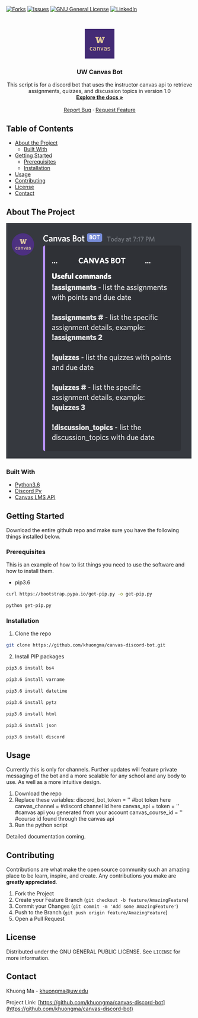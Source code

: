 <!-- PROJECT SHIELDS -->
<!--
*** I'm using markdown "reference style" links for readability.
*** Reference links are enclosed in brackets [ ] instead of parentheses ( ).
*** See the bottom of this document for the declaration of the reference variables
*** for contributors-url, forks-url, etc. This is an optional, concise syntax you may use.
*** https://www.markdownguide.org/basic-syntax/#reference-style-links
-->
[![Forks][forks-shield]][forks-url]
[![Issues][issues-shield]][issues-url]
[![GNU General License][license-shield]][license-url]
[![LinkedIn][linkedin-shield]][linkedin-url]


<!-- PROJECT ICON -->
<br />
<p align="center">
  <a href="https://github.com/
           /canvas-discord-bot">
    <img src="images/icon.png" alt="ICON" width="80" height="80">
  </a>

  <h3 align="center">UW Canvas Bot</h3>
  <p align="center">
    This script is for a discord bot that uses the instructor canvas api to retrieve assignments, quizzes, and discussion topics in version 1.0
    <br />
    <a href="https://github.com/khuongma/canvas-discord-bot"><strong>Explore the docs »</strong></a>
    <br />
    <br />
    <a href="https://github.com/khuongma/canvas-discord-bot/issues">Report Bug</a>
    ·
    <a href="https://github.com/khuongma/canvas-discord-bot/issues">Request Feature</a>
  </p>
</p>



<!-- TABLE OF CONTENTS -->
## Table of Contents

* [About the Project](#about-the-project)
  * [Built With](#built-with)
* [Getting Started](#getting-started)
  * [Prerequisites](#prerequisites)
  * [Installation](#installation)
* [Usage](#usage)
* [Contributing](#contributing)
* [License](#license)
* [Contact](#contact)



<!-- ABOUT THE PROJECT -->
## About The Project

[![Product Name Screen Shot][product-screenshot]](https://example.com)


### Built With

* [Python3.6](https://www.python.org/downloads/release/python-360/)
* [Discord Py](https://discordpy.readthedocs.io/en/latest/api.html)
* [Canvas LMS API](https://canvas.instructure.com/doc/api/)



<!-- GETTING STARTED -->
## Getting Started

Download the entire github repo and make sure you have the following things installed below.

### Prerequisites

This is an example of how to list things you need to use the software and how to install them.
* pip3.6
```sh
curl https://bootstrap.pypa.io/get-pip.py -o get-pip.py
```
```sh
python get-pip.py
```
### Installation

1. Clone the repo
```sh
git clone https://github.com/khuongma/canvas-discord-bot.git
```
2. Install PIP packages
```sh
pip3.6 install bs4
```
```sh
pip3.6 install varname
```
```sh
pip3.6 install datetime
```
```sh
pip3.6 install pytz
```
```sh
pip3.6 install html
```
```sh
pip3.6 install json
```
```sh
pip3.6 install discord
```



<!-- USAGE EXAMPLES -->
## Usage

Currently this is only for channels. Further updates will feature private messaging of the bot and a more scalable for any school and any body to use. As well as a more intuitive design.

1. Download the repo
2. Replace these variables: 
discord_bot_token = '' #bot token here
canvas_channel = #discord channel id here
canvas_api = token = '' #canvas api you generated from your account
canvas_course_id = '' #course id found through the canvas api
3. Run the python script

Detailed documentation coming.



<!-- CONTRIBUTING -->
## Contributing

Contributions are what make the open source community such an amazing place to be learn, inspire, and create. Any contributions you make are **greatly appreciated**.

1. Fork the Project
2. Create your Feature Branch (`git checkout -b feature/AmazingFeature`)
3. Commit your Changes (`git commit -m 'Add some AmazingFeature'`)
4. Push to the Branch (`git push origin feature/AmazingFeature`)
5. Open a Pull Request



<!-- LICENSE -->
## License

Distributed under the GNU GENERAL PUBLIC LICENSE. See `LICENSE` for more information.



<!-- CONTACT -->
## Contact

Khuong Ma - khuongma@uw.edu

Project Link: [https://github.com/khuongma/canvas-discord-bot](https://github.com/khuongma/canvas-discord-bot)



<!-- MARKDOWN LINKS & IMAGES -->
<!-- https://www.markdownguide.org/basic-syntax/#reference-style-links -->
[contributors-shield]: https://img.shields.io/github/contributors/khuongma/repo.svg?style=flat-square
[contributors-url]: https://github.com/khuongma/canvas-discord-bot/graphs/contributors
[forks-shield]: https://img.shields.io/github/forks/khuongma/canvas-discord-bot.svg?style=flat-square
[forks-url]: https://github.com/khuongma/canvas-discord-bot/network/members
[stars-shield]: https://img.shields.io/github/stars/khuongma/canvas-discord-bot.svg?style=flat-square
[stars-url]: https://github.com/khuongma/canvas-discord-bot/stargazers
[issues-shield]: https://img.shields.io/github/issues/khuongma/canvas-discord-bot.svg?style=flat-square
[issues-url]: https://github.com/khuongma/canvas-discord-bot/issues
[license-shield]: https://img.shields.io/github/license/khuongma/canvas-discord-bot.svg?style=flat-square
[license-url]: https://github.com/khuongma/canvas-discord-bot/blob/main/LICENSE
[linkedin-shield]: https://img.shields.io/badge/-LinkedIn-black.svg?style=flat-square&logo=linkedin&colorB=555
[linkedin-url]: https://linkedin.com/in/khuongma
[product-screenshot]: images/screenshot.png
